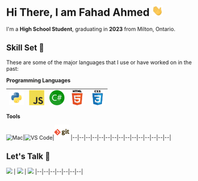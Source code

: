 
<h1>Hi There, I am Fahad Ahmed <img  src="https://raw.githubusercontent.com/ABSphreak/ABSphreak/master/gifs/Hi.gif" width="30px"></h1>

I'm a **High School Student**, graduating in **2023** from Milton, Ontario.

## Skill Set :muscle:

These are some of the major languages that I use or have worked on in the past:

**Programming Languages**

<img title="Python" alt="Python" width="40px" src="https://raw.githubusercontent.com/github/explore/master/topics/python/python.png" />|<img alt="JavaScript" title="JavaScript" width="40px" src="https://raw.githubusercontent.com/github/explore/master/topics/javascript/javascript.png">|<img title="C#" alt="C#" width="40px" src="https://raw.githubusercontent.com/github/explore/master/topics/csharp/csharp.png">|<img title="HTML" alt="HTML" width="40px" src="https://raw.githubusercontent.com/github/explore/master/topics/html/html.png">|<img title="CSS" alt="CSS" width="40px" src="https://raw.githubusercontent.com/github/explore/master/topics/css/css.png">
|--|--|--|--|--|

**Tools**

<img title="Mac" alt="Mac" width="40px" src="[https://s3.amazonaws.com/ohmyzsh/oh-my-zsh-logo.png](https://raw.githubusercontent.com/github/explore/master/topics/macos/macos.png)">|<img title="VS Code" alt="VS Code" width="40px" src="https://img.icons8.com/fluent/48/000000/visual-studio-code-2019.png">|<img title="git" alt="git" width="40px" src="https://raw.githubusercontent.com/github/explore/master/topics/git/git.png">
|--|--|--|--|--|--|--|--|--|--|--|--|--|--|--|
<br>

## Let's Talk :handshake:

<a href="https://www.linkedin.com/in/"><img src="https://cdn2.iconfinder.com/data/icons/social-media-2285/512/1_Linkedin_unofficial_colored_svg-128.png" width="40"></a>
|
<a href="https://www.youtube.com/channel/UCRIV6ndalc_mfIdAN_T2sgA"><img src="https://cdn2.iconfinder.com/data/icons/social-media-2285/512/1_Youtube_colored_svg-128.png" width="40"></a>
|
<a href="mailto:EMAIL@gmail.com"><img src="https://image.flaticon.com/icons/svg/281/281769.svg" width="40"></a>
|--|--|--|--|--|--|--|
